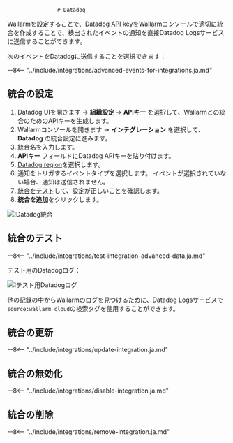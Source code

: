 					# Datadog

Wallarmを設定することで、[Datadog API key](https://docs.datadoghq.com/account_management/api-app-keys/)をWallarmコンソールで適切に統合を作成することで、検出されたイベントの通知を直接Datadog Logsサービスに送信することができます。

次のイベントをDatadogに送信することを選択できます：

--8<-- "../include/integrations/advanced-events-for-integrations.ja.md"

## 統合の設定

1. Datadog UIを開きます → **組織設定** → **APIキー** を選択して、Wallarmとの統合のためのAPIキーを生成します。
1. Wallarmコンソールを開きます → **インテグレーション** を選択して、**Datadog** の統合設定に進みます。
1. 統合名を入力します。
1. **APIキー** フィールドにDatadog APIキーを貼り付けます。
1. [Datadog region](https://docs.datadoghq.com/getting_started/site/)を選択します。
1. 通知をトリガするイベントタイプを選択します。 イベントが選択されていない場合、通知は送信されません。
1. [統合をテスト](#testing-integration)して、設定が正しいことを確認します。
1. **統合を追加**をクリックします。

![!Datadog統合](../../../images/user-guides/settings/integrations/add-datadog-integration.png)

## 統合のテスト

--8<-- "../include/integrations/test-integration-advanced-data.ja.md"

テスト用のDatadogログ：

![!テスト用Datadogログ](../../../images/user-guides/settings/integrations/test-datadog-vuln-detected.png)

他の記録の中からWallarmのログを見つけるために、Datadog Logsサービスで`source:wallarm_cloud`の検索タグを使用することができます。

## 統合の更新

--8<-- "../include/integrations/update-integration.ja.md"

## 統合の無効化

--8<-- "../include/integrations/disable-integration.ja.md"

## 統合の削除

--8<-- "../include/integrations/remove-integration.ja.md"